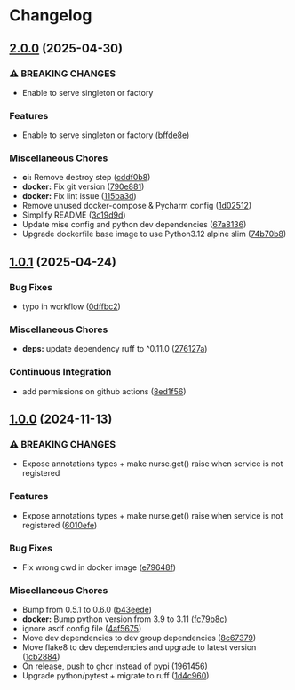 # Changelog

## [2.0.0](https://github.com/ZeroGachis/nurse/compare/1.0.1...2.0.0) (2025-04-30)


### ⚠ BREAKING CHANGES

* Enable to serve singleton or factory

### Features

* Enable to serve singleton or factory ([bffde8e](https://github.com/ZeroGachis/nurse/commit/bffde8e8760372be12726d572e34c5f6184eb301))


### Miscellaneous Chores

* **ci:** Remove destroy step ([cddf0b8](https://github.com/ZeroGachis/nurse/commit/cddf0b8c6a889fc063e954aa36f7ff23ac4c779e))
* **docker:** Fix git version ([790e881](https://github.com/ZeroGachis/nurse/commit/790e881a105a8cb6ec440b7c3ebd1bf88ef8b751))
* **docker:** Fix lint issue ([115ba3d](https://github.com/ZeroGachis/nurse/commit/115ba3d8065a061f7c35bcfdaee1748cc88d38ba))
* Remove unused docker-compose & Pycharm config ([1d02512](https://github.com/ZeroGachis/nurse/commit/1d0251219d929b70138e84fcab849fc893e5eeab))
* Simplify README ([3c19d9d](https://github.com/ZeroGachis/nurse/commit/3c19d9d6af0859ffd3f2980687f2a1b5ad301aa6))
* Update mise config and python dev dependencies ([67a8136](https://github.com/ZeroGachis/nurse/commit/67a8136a9545982b0e24879bc701524b3a54075d))
* Upgrade dockerfile base image to use Python3.12 alpine slim ([74b70b8](https://github.com/ZeroGachis/nurse/commit/74b70b8c8d4562b2ff5b87a6e7e327d082d0fc58))

## [1.0.1](https://github.com/ZeroGachis/nurse/compare/1.0.0...1.0.1) (2025-04-24)


### Bug Fixes

* typo in workflow ([0dffbc2](https://github.com/ZeroGachis/nurse/commit/0dffbc2283b5f04af95697484e7b3548479ce9a0))


### Miscellaneous Chores

* **deps:** update dependency ruff to ^0.11.0 ([276127a](https://github.com/ZeroGachis/nurse/commit/276127aa59689aba3b926c9dead6eb3011ec1bf1))


### Continuous Integration

* add permissions on github actions ([8ed1f56](https://github.com/ZeroGachis/nurse/commit/8ed1f56a6887b324abecc30696e692632dc8f5e1))

## [1.0.0](https://github.com/ZeroGachis/nurse/compare/v0.5.1...1.0.0) (2024-11-13)


### ⚠ BREAKING CHANGES

* Expose annotations types + make nurse.get() raise when service is not registered

### Features

* Expose annotations types + make nurse.get() raise when service is not registered ([6010efe](https://github.com/ZeroGachis/nurse/commit/6010efe7ec6c5ddf1258b60eb336b9ce316b1cde))


### Bug Fixes

* Fix wrong cwd in docker image ([e79648f](https://github.com/ZeroGachis/nurse/commit/e79648f1ec0fe782932bac0e2b5ea76ae7c05c37))


### Miscellaneous Chores

* Bump from 0.5.1 to 0.6.0 ([b43eede](https://github.com/ZeroGachis/nurse/commit/b43eedee40fd53df90b17419a8cfc2bf9ce40ddf))
* **docker:** Bump python version from 3.9 to 3.11 ([fc79b8c](https://github.com/ZeroGachis/nurse/commit/fc79b8cc2029fc6a0704aedd7a61d4daafe2abe7))
* ignore asdf config file ([4af5675](https://github.com/ZeroGachis/nurse/commit/4af56750dfc059fae8794ef22a3531b2822bbba3))
* Move dev dependencies to dev group dependencies ([8c67379](https://github.com/ZeroGachis/nurse/commit/8c673791f15593c1c35d69c1da2a653e8db4fe8c))
* Move flake8 to dev dependencies and upgrade to latest version ([1cb2884](https://github.com/ZeroGachis/nurse/commit/1cb2884dd90082582515945f1656cbe9ca707f99))
* On release, push to ghcr instead of pypi ([1961456](https://github.com/ZeroGachis/nurse/commit/196145660fbed3047221a6b07b04e95fca62904e))
* Upgrade python/pytest + migrate to ruff ([1d4c960](https://github.com/ZeroGachis/nurse/commit/1d4c960564675d825fe599d1a2f6f936e1b6ab55))
